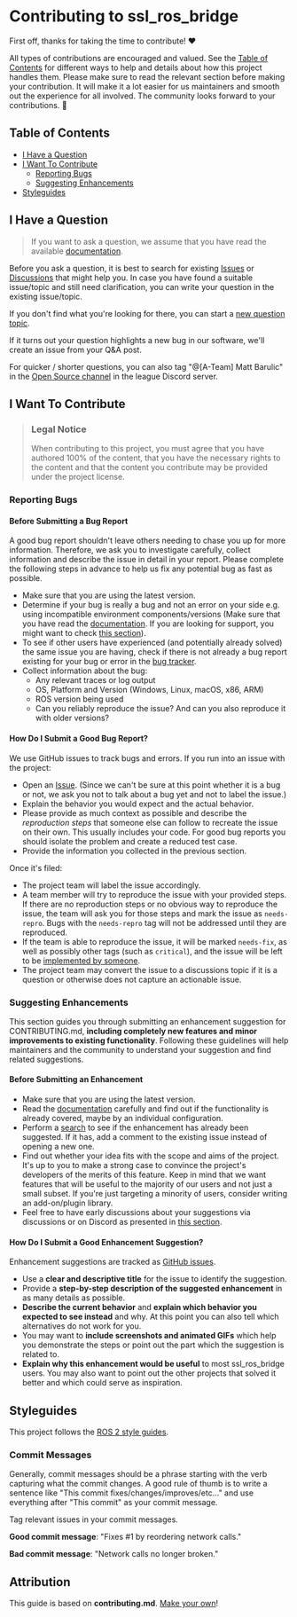 # Contributing to ssl_ros_bridge

First off, thanks for taking the time to contribute! ❤️

All types of contributions are encouraged and valued. See the [Table of Contents](#table-of-contents) for different ways to help and details about how this project handles them. Please make sure to read the relevant section before making your contribution. It will make it a lot easier for us maintainers and smooth out the experience for all involved. The community looks forward to your contributions. 🎉

## Table of Contents

<!-- - [Code of Conduct](#code-of-conduct) -->
- [I Have a Question](#i-have-a-question)
- [I Want To Contribute](#i-want-to-contribute)
  - [Reporting Bugs](#reporting-bugs)
  - [Suggesting Enhancements](#suggesting-enhancements)
- [Styleguides](#styleguides)

<!-- TODO
## Code of Conduct

This project and everyone participating in it is governed by the
[CONTRIBUTING.md Code of Conduct](blob/master/CODE_OF_CONDUCT.md).
By participating, you are expected to uphold this code. Please report unacceptable behavior
to <>. -->

## I Have a Question

> If you want to ask a question, we assume that you have read the available [documentation](README.md).

Before you ask a question, it is best to search for existing [Issues](https://github.com/SSL-A-Team/ssl_ros_bridge/issues) or [Discussions](https://github.com/SSL-A-Team/ssl_ros_bridge/discussions) that might help you. In case you have found a suitable issue/topic and still need clarification, you can write your question in the existing issue/topic.

If you don't find what you're looking for there, you can start a [new question topic](https://github.com/SSL-A-Team/ssl_ros_bridge/discussions/new?category=q-a).

If it turns out your question highlights a new bug in our software, we'll create an issue from your Q&A post.

For quicker / shorter questions, you can also tag "@[A-Team] Matt Barulic" in the [Open Source channel](https://discord.com/channels/465455923415220234/467643497122496543) in the league Discord server.

## I Want To Contribute

> ### Legal Notice 
> When contributing to this project, you must agree that you have authored 100% of the content, that you have the necessary rights to the content and that the content you contribute may be provided under the project license.

### Reporting Bugs

#### Before Submitting a Bug Report

A good bug report shouldn't leave others needing to chase you up for more information. Therefore, we ask you to investigate carefully, collect information and describe the issue in detail in your report. Please complete the following steps in advance to help us fix any potential bug as fast as possible.

- Make sure that you are using the latest version.
- Determine if your bug is really a bug and not an error on your side e.g. using incompatible environment components/versions (Make sure that you have read the [documentation](README.md). If you are looking for support, you might want to check [this section](#i-have-a-question)).
- To see if other users have experienced (and potentially already solved) the same issue you are having, check if there is not already a bug report existing for your bug or error in the [bug tracker](issues?q=label%3Abug).
- Collect information about the bug:
    - Any relevant traces or log output
    - OS, Platform and Version (Windows, Linux, macOS, x86, ARM)
    - ROS version being used
    - Can you reliably reproduce the issue? And can you also reproduce it with older versions?

#### How Do I Submit a Good Bug Report?

We use GitHub issues to track bugs and errors. If you run into an issue with the project:

- Open an [Issue](https://github.com/SSL-A-Team/ssl_ros_bridge/issues/new). (Since we can't be sure at this point whether it is a bug or not, we ask you not to talk about a bug yet and not to label the issue.)
- Explain the behavior you would expect and the actual behavior.
- Please provide as much context as possible and describe the *reproduction steps* that someone else can follow to recreate the issue on their own. This usually includes your code. For good bug reports you should isolate the problem and create a reduced test case.
- Provide the information you collected in the previous section.

Once it's filed:

- The project team will label the issue accordingly.
- A team member will try to reproduce the issue with your provided steps. If there are no reproduction steps or no obvious way to reproduce the issue, the team will ask you for those steps and mark the issue as `needs-repro`. Bugs with the `needs-repro` tag will not be addressed until they are reproduced.
- If the team is able to reproduce the issue, it will be marked `needs-fix`, as well as possibly other tags (such as `critical`), and the issue will be left to be [implemented by someone](#your-first-code-contribution).
- The project team may convert the issue to a discussions topic if it is a question or otherwise does not capture an actionable issue.

### Suggesting Enhancements

This section guides you through submitting an enhancement suggestion for CONTRIBUTING.md, **including completely new features and minor improvements to existing functionality**. Following these guidelines will help maintainers and the community to understand your suggestion and find related suggestions.

#### Before Submitting an Enhancement

- Make sure that you are using the latest version.
- Read the [documentation](README.md) carefully and find out if the functionality is already covered, maybe by an individual configuration.
- Perform a [search](https://github.com/SSL-A-Team/ssl_ros_bridge/issues) to see if the enhancement has already been suggested. If it has, add a comment to the existing issue instead of opening a new one.
- Find out whether your idea fits with the scope and aims of the project. It's up to you to make a strong case to convince the project's developers of the merits of this feature. Keep in mind that we want features that will be useful to the majority of our users and not just a small subset. If you're just targeting a minority of users, consider writing an add-on/plugin library.
- Feel free to have early discussions about your suggestions via discussions or on Discord as presented in [this section](#i-have-a-question).

#### How Do I Submit a Good Enhancement Suggestion?

Enhancement suggestions are tracked as [GitHub issues](https://github.com/SSL-A-Team/ssl_ros_bridge/issues).

- Use a **clear and descriptive title** for the issue to identify the suggestion.
- Provide a **step-by-step description of the suggested enhancement** in as many details as possible.
- **Describe the current behavior** and **explain which behavior you expected to see instead** and why. At this point you can also tell which alternatives do not work for you.
- You may want to **include screenshots and animated GIFs** which help you demonstrate the steps or point out the part which the suggestion is related to.
- **Explain why this enhancement would be useful** to most ssl_ros_bridge users. You may also want to point out the other projects that solved it better and which could serve as inspiration.

## Styleguides

This project follows the [ROS 2 style guides](https://docs.ros.org/en/rolling/The-ROS2-Project/Contributing/Code-Style-Language-Versions.html).

### Commit Messages

Generally, commit messages should be a phrase starting with the verb capturing what the commit changes. A good rule of thumb is to write a sentence like "This commit fixes/changes/improves/etc..." and use everything after "This commit" as your commit message.

Tag relevant issues in your commit messages.

**Good commit message**: "Fixes #1 by reordering network calls."

**Bad commit message**: "Network calls no longer broken."

## Attribution

This guide is based on **contributing.md**. [Make your own](https://contributing.md/)!
